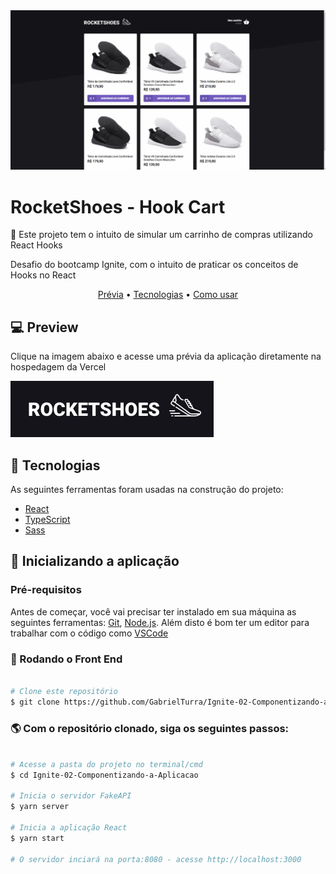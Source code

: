 <img src="./.github/demonstration.gif">


<h1 id="about">RocketShoes - Hook Cart</h1>

<p>📌 Este projeto tem o intuito de simular um carrinho de compras utilizando React Hooks<p>
<p>Desafio do bootcamp Ignite, com o intuito de praticar os conceitos de Hooks no React</p>

<p align="center">
 <a href="#preview">Prévia</a> •
 <a href="#technologies">Tecnologias</a> •
 <a href="#installation">Como usar</a> 
</p>

<h2 align="left" id="preview">💻 Preview </h2>
<p>Clique na imagem abaixo e acesse uma prévia da aplicação diretamente na hospedagem da Vercel</p>
<a target="_blank" href="https://ignite-desafio-03-carrinho-de-compras-hook.vercel.app"><img src="./.github/logo-rocketshoes.jpg" /></a>

<h2 align="left" id="technologies">📐 Tecnologias </h2>

As seguintes ferramentas foram usadas na construção do projeto:

- [React](https://pt-br.reactjs.org)
- [TypeScript](https://www.typescriptlang.org/)
- [Sass](https://sass-lang.com)


<h2 align="left" id="installation">🚀 Inicializando a aplicação</h2>

### Pré-requisitos

Antes de começar, você vai precisar ter instalado em sua máquina as seguintes ferramentas:
[Git](https://git-scm.com), [Node.js](https://nodejs.org/en/). 
Além disto é bom ter um editor para trabalhar com o código como [VSCode](https://code.visualstudio.com/)

### 🎲 Rodando o Front End

```bash

# Clone este repositório
$ git clone https://github.com/GabrielTurra/Ignite-02-Componentizando-a-Aplicacao

```
### 🌎 Com o repositório clonado, siga os seguintes passos:

```bash

# Acesse a pasta do projeto no terminal/cmd
$ cd Ignite-02-Componentizando-a-Aplicacao

# Inicia o servidor FakeAPI
$ yarn server

# Inicia a aplicação React
$ yarn start

# O servidor inciará na porta:8080 - acesse http://localhost:3000

```
